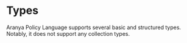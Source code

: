 # Types

Aranya Policy Language supports several basic and structured types.
Notably, it does not support any collection types.